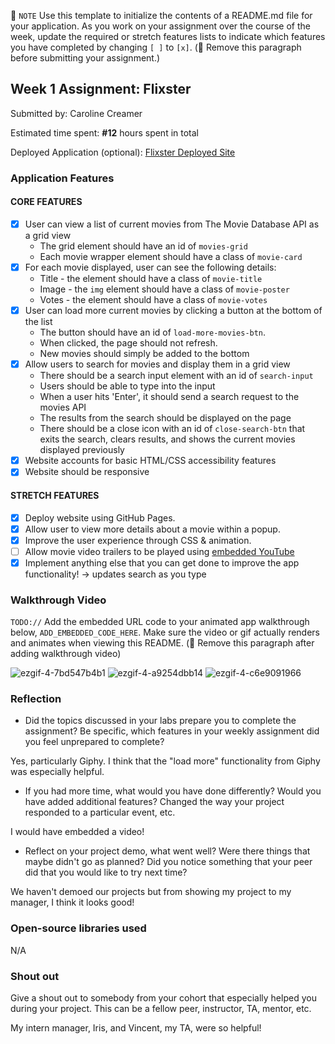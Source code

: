 📝 `NOTE` Use this template to initialize the contents of a README.md file for your application. As you work on your assignment over the course of the week, update the required or stretch features lists to indicate which features you have completed by changing `[ ]` to `[x]`. (🚫 Remove this paragraph before submitting your assignment.)

## Week 1 Assignment: Flixster

Submitted by: Caroline Creamer

Estimated time spent: **#12** hours spent in total

Deployed Application (optional): [Flixster Deployed Site]((https://carolinecreamer.github.io/flixster/))

### Application Features

#### CORE FEATURES

- [x] User can view a list of current movies from The Movie Database API as a grid view
  - The grid element should have an id of `movies-grid`
  - Each movie wrapper element should have a class of `movie-card`
- [x] For each movie displayed, user can see the following details:
  - Title - the element should have a class of `movie-title`
  - Image - the `img` element should have a class of `movie-poster`
  - Votes - the element should have a class of `movie-votes`
- [x] User can load more current movies by clicking a button at the bottom of the list
  - The button should have an id of `load-more-movies-btn`.
  - When clicked, the page should not refresh.
  - New movies should simply be added to the bottom
- [x] Allow users to search for movies and display them in a grid view
  - There should be a search input element with an id of `search-input`
  - Users should be able to type into the input
  - When a user hits 'Enter', it should send a search request to the movies API
  - The results from the search should be displayed on the page
  - There should be a close icon with an id of `close-search-btn` that exits the search, clears results, and shows the current movies displayed previously
- [x] Website accounts for basic HTML/CSS accessibility features
- [x] Website should be responsive

#### STRETCH FEATURES

- [x] Deploy website using GitHub Pages. 
- [x] Allow user to view more details about a movie within a popup.
- [x] Improve the user experience through CSS & animation.
- [ ] Allow movie video trailers to be played using [embedded YouTube](https://support.google.com/youtube/answer/171780?hl=en)
- [x] Implement anything else that you can get done to improve the app functionality! -> updates search as you type

### Walkthrough Video

`TODO://` Add the embedded URL code to your animated app walkthrough below, `ADD_EMBEDDED_CODE_HERE`. Make sure the video or gif actually renders and animates when viewing this README. (🚫 Remove this paragraph after adding walkthrough video)

![ezgif-4-7bd547b4b1](https://user-images.githubusercontent.com/35511922/174677500-9340dc5d-b58c-4171-a590-3f4fab5809cf.gif)
![ezgif-4-a9254dbb14](https://user-images.githubusercontent.com/35511922/174677582-eb6f3e6e-8515-41a8-89d4-f760826b005a.gif)
![ezgif-4-c6e9091966](https://user-images.githubusercontent.com/35511922/174677729-8eeba0d8-b7b1-4456-ad6d-ca5673cd9df3.gif)


### Reflection

* Did the topics discussed in your labs prepare you to complete the assignment? Be specific, which features in your weekly assignment did you feel unprepared to complete?

Yes, particularly Giphy. I think that the "load more" functionality from Giphy was especially helpful. 

* If you had more time, what would you have done differently? Would you have added additional features? Changed the way your project responded to a particular event, etc.
  
I would have embedded a video!

* Reflect on your project demo, what went well? Were there things that maybe didn't go as planned? Did you notice something that your peer did that you would like to try next time?

We haven't demoed our projects but from showing my project to my manager, I think it looks good!

### Open-source libraries used

N/A

### Shout out

Give a shout out to somebody from your cohort that especially helped you during your project. This can be a fellow peer, instructor, TA, mentor, etc.

My intern manager, Iris, and Vincent, my TA, were so helpful! 

